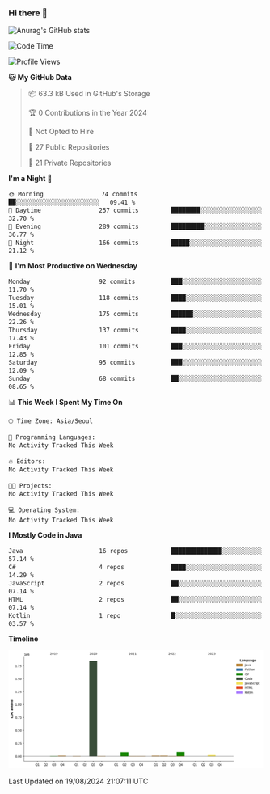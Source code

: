 ### Hi there 👋

![Anurag's GitHub stats](https://github-readme-stats.vercel.app/api?username=pllap&show_icons=true&theme=github_dark)

<!--START_SECTION:waka-->
![Code Time](http://img.shields.io/badge/Code%20Time-1%2C179%20hrs%2013%20mins-blue)

![Profile Views](http://img.shields.io/badge/Profile%20Views-0-blue)

**🐱 My GitHub Data** 

> 📦 63.3 kB Used in GitHub's Storage 
 > 
> 🏆 0 Contributions in the Year 2024
 > 
> 🚫 Not Opted to Hire
 > 
> 📜 27 Public Repositories 
 > 
> 🔑 21 Private Repositories 
 > 
**I'm a Night 🦉** 

```text
🌞 Morning                74 commits          ██░░░░░░░░░░░░░░░░░░░░░░░   09.41 % 
🌆 Daytime                257 commits         ████████░░░░░░░░░░░░░░░░░   32.70 % 
🌃 Evening                289 commits         █████████░░░░░░░░░░░░░░░░   36.77 % 
🌙 Night                  166 commits         █████░░░░░░░░░░░░░░░░░░░░   21.12 % 
```
📅 **I'm Most Productive on Wednesday** 

```text
Monday                   92 commits          ███░░░░░░░░░░░░░░░░░░░░░░   11.70 % 
Tuesday                  118 commits         ████░░░░░░░░░░░░░░░░░░░░░   15.01 % 
Wednesday                175 commits         ██████░░░░░░░░░░░░░░░░░░░   22.26 % 
Thursday                 137 commits         ████░░░░░░░░░░░░░░░░░░░░░   17.43 % 
Friday                   101 commits         ███░░░░░░░░░░░░░░░░░░░░░░   12.85 % 
Saturday                 95 commits          ███░░░░░░░░░░░░░░░░░░░░░░   12.09 % 
Sunday                   68 commits          ██░░░░░░░░░░░░░░░░░░░░░░░   08.65 % 
```


📊 **This Week I Spent My Time On** 

```text
🕑︎ Time Zone: Asia/Seoul

💬 Programming Languages: 
No Activity Tracked This Week

🔥 Editors: 
No Activity Tracked This Week

🐱‍💻 Projects: 
No Activity Tracked This Week

💻 Operating System: 
No Activity Tracked This Week
```

**I Mostly Code in Java** 

```text
Java                     16 repos            ██████████████░░░░░░░░░░░   57.14 % 
C#                       4 repos             ████░░░░░░░░░░░░░░░░░░░░░   14.29 % 
JavaScript               2 repos             ██░░░░░░░░░░░░░░░░░░░░░░░   07.14 % 
HTML                     2 repos             ██░░░░░░░░░░░░░░░░░░░░░░░   07.14 % 
Kotlin                   1 repo              █░░░░░░░░░░░░░░░░░░░░░░░░   03.57 % 
```



**Timeline**

![Lines of Code chart](https://raw.githubusercontent.com/pllap/pllap/main/assets/bar_graph.png)


 Last Updated on 19/08/2024 21:07:11 UTC
<!--END_SECTION:waka-->


<!--
**pllap/pllap** is a ✨ _special_ ✨ repository because its `README.md` (this file) appears on your GitHub profile.

Here are some ideas to get you started:

- 🔭 I’m currently working on ...
- 🌱 I’m currently learning ...
- 👯 I’m looking to collaborate on ...
- 🤔 I’m looking for help with ...
- 💬 Ask me about ...
- 📫 How to reach me: ...
- 😄 Pronouns: ...
- ⚡ Fun fact: ...
-->

